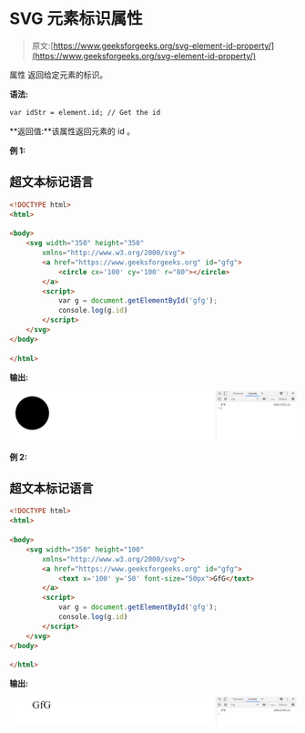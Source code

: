 # SVG 元素标识属性

> 原文:[https://www.geeksforgeeks.org/svg-element-id-property/](https://www.geeksforgeeks.org/svg-element-id-property/)

属性 返回给定元素的标识。

**语法:**

```html
var idStr = element.id; // Get the id

```

**返回值:**该属性返回元素的 id 。

**例 1:**

## 超文本标记语言

```html
<!DOCTYPE html> 
<html> 

<body> 
    <svg width="350" height="350" 
        xmlns="http://www.w3.org/2000/svg">
        <a href="https://www.geeksforgeeks.org" id="gfg">
            <circle cx='100' cy='100' r="80"></circle>
        </a>
        <script>
            var g = document.getElementById('gfg');
            console.log(g.id)
        </script>
    </svg>
</body> 

</html>
```

**输出:**

![](img/68fa42c4231da9f0d294443e071cd7f9.png)

**例 2:**

## 超文本标记语言

```html
<!DOCTYPE html> 
<html> 

<body> 
    <svg width="350" height="100" 
        xmlns="http://www.w3.org/2000/svg">
        <a href="https://www.geeksforgeeks.org" id="gfg">
            <text x='100' y='50' font-size="50px">GfG</text>
        </a>
        <script>
            var g = document.getElementById('gfg');
            console.log(g.id)
        </script>
    </svg>
</body> 

</html>
```

**输出:**

![](img/205c470118995242af865f8ec64a2370.png)